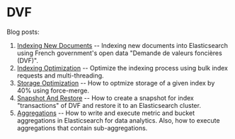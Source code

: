 # DVF

Blog posts:

1. [Indexing New Documents](https://mincong.io/2020/12/16/dvf-indexing/) -- Indexing new documents into Elasticsearch using French government's open data "Demande de valeurs foncières (DVF)".
2. [Indexing Optimization](https://mincong.io/2020/12/17/dvf-indexing-optimization/) -- Optimize the indexing process using bulk index requests and multi-threading. 
3. [Storage Optimization](https://mincong.io/2020/12/25/dvf-storage-optimization/) -- How to optmize storage of a given index by 40% using force-merge. 
4. [Snapshot And Restore](https://mincong.io/2021/01/10/dvf-snapshot-and-restore/) -- How to create a snapshot for index "transactions" of DVF and restore it to an Elasticsearch cluster.
5. [Aggregations](https://mincong.io/2021/04/12/dvf-aggregations/) -- How to write and execute metric and bucket aggregations in Elasticsearch for data analytics. Also, how to execute aggregations that contain sub-aggregations.
